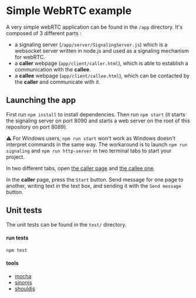 # Simple WebRTC example

A very simple webRTC application can be found in the `/app` directory. It's composed of 3 different parts :

- a signaling server (`/app/server/SignalingServer.js`) which is a websocket server written in node.js and used as a signaling mechanism for webRTC.
- a **caller** webpage (`app/client/caller.html`), which is able to establish a communication with the **callee**.
- a **callee** webpage (`app/client/callee.html`), which can be contacted by the **caller** and communicate with it.

## Launching the app

First run `npm install` to install dependencies. Then run `npm start` (it starts the signaling server on port 8090 and starts a web server on the root of this repository on port 8089).

:warning: For Windows users, `npm run start` won't work as Windows doesn't interpret commands in the same way. The workaround is to launch `npm run signaling` and `npm run http-server` in two terminal tabs to start your project.

In two different tabs, open [the caller page](http://localhost:8089/app/client/caller.html) and [the callee one](http://localhost:8089/app/client/callee.html).

In the **caller** page, press the `Start` button. Send message for one page to another, writing text in the text box, and sending it with the `Send message` button.

## Unit tests

The unit tests can be found in the `test/` directory.

#### run tests

    npm test

#### tools

- [mocha](http://mochajs.org/)
- [sinonjs](http://sinonjs.org/docs/)
- [shouldjs](shouldjs.github.io)
